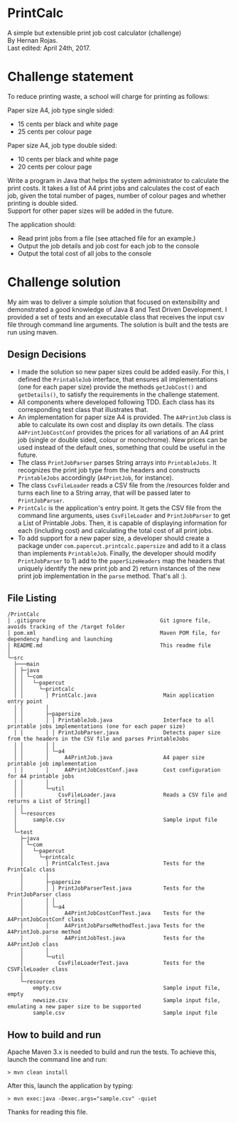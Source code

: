 # PrintCalc
A simple but extensible print job cost calculator (challenge)<br>
By Hernan Rojas.<br>
Last edited: April 24th, 2017.

# Challenge statement
To reduce printing waste, a school will charge for printing as follows:<br>

Paper size A4, job type single sided:<br>
 * 15 cents per black and white page
 * 25 cents per colour page

Paper size A4, job type double sided:<br>
 * 10 cents per black and white page
 * 20 cents per colour page

Write a program in Java that helps the system administrator to calculate the print costs. It takes a list of A4 print jobs and calculates the cost of each job, given the total number of pages, number of colour pages and whether printing is double sided.<br>
Support for other paper sizes will be added in the future.<br>

The application should:<br>
 * Read print jobs from a file (see attached file for an example.)
 * Output the job details and job cost for each job to the console
 * Output the total cost of all jobs to the console
 
 # Challenge solution
My aim was to deliver a simple solution that focused on extensibility and demonstrated a good knowledge of Java 8 and Test Driven Development. I provided a set of tests and an executable class that receives the input csv file through command line arguments. The solution is built and the tests are run using maven.

## Design Decisions
 * I made the solution so new paper sizes could be added easily. For this, I defined the `PrintableJob` interface, that ensures all implementations (one for each paper size) provide the methods `getJobCost()` and `getDetails()`, to satisfy the requirements in the challenge statement.
 * All components where developed following TDD. Each class has its corresponding test class that illustrates that.
 * An implementation for paper size A4 is provided. The `A4PrintJob` class is able to calculate its own cost and display its own details. The class `A4PrintJobCostConf` provides the prices for all variations of an A4 print job (single or double sided, colour or monochrome). New prices can be used instead of the default ones, something that could be useful in the future.
 * The class `PrintJobParser` parses String arrays into `PrintableJobs`. It recognizes the print job type from the headers and constructs `PrintableJobs` accordingly (`A4PrintJob`, for instance).
 * The class `CsvFileLoader` reads a CSV file from the /resources folder and turns each line to a String array, that will be passed later to `PrintJobParser`.
 * `PrintCalc` is the application's entry point. It gets the CSV file from the command line arguments, uses `CsvFileLoader` and `PrintJobParser` to get a List of Printable Jobs. Then, it is capable of displaying information for each (including cost) and calculating the total cost of all print jobs.
 * To add support for a new paper size, a developer should create a package under `com.papercut.printcalc.papersize` and add to it a class than implements `PrintableJob`. Finally, the developer should modify `PrintJobParser` to 1) add to the `paperSizeHeaders` map the headers that uniquely identify the new print job and 2) return instances of the new print job implementation in the `parse` method. That's all :).

## File Listing
```
/PrintCalc
│ .gitignore                                    Git ignore file, avoids tracking of the /target folder
│ pom.xml                                       Maven POM file, for dependency handling and launching
│ README.md                                     This readme file
│
└─src
  ├───main
  │ ├─java
  │ │ └─com
  │ │   └─papercut
  │ │     └─printcalc
  │ │       │ PrintCalc.java                     Main application entry point
  │ │       │
  │ │       ├─papersize
  │ │       │ │ PrintableJob.java                Interface to all printable jobs implementations (one for each paper size) 
  │ │       │ │ PrintJobParser.java              Detects paper size from the headers in the CSV file and parses PrintableJobs
  │ │       │ │
  │ │       │ └─a4
  │ │       │     A4PrintJob.java                A4 paper size printable job implementation
  │ │       │     A4PrintJobCostConf.java        Cost configuration for A4 printable jobs
  │ │       │
  │ │       └─util
  │ │           CsvFileLoader.java               Reads a CSV file and returns a List of String[]
  │ │
  │ └─resources
  │     sample.csv                               Sample input file
  │
  └─test
    ├─java
    │ └─com
    │   └─papercut
    │     └─printcalc
    │       │ PrintCalcTest.java                 Tests for the PrintCalc class
    │       │
    │       ├─papersize
    │       │ │ PrintJobParserTest.java          Tests for the PrintJobParser class
    │       │ │
    │       │ └─a4
    │       │     A4PrintJobCostConfTest.java    Tests for the A4PrintJobCostConf class
    │       │     A4PrintJobParseMethodTest.java Tests for the A4PrintJob.parse method
    │       │     A4PrintJobTest.java            Tests for the A4PrintJob class
    │       │
    │       └─util
    │           CsvFileLoaderTest.java           Tests for the CSVFileLoader class
    │
    └─resources
        empty.csv                                Sample input file, empty
        newsize.csv                              Sample input file, emulating a new paper size to be supported
        sample.csv                               Sample input file
```


## How to build and run
Apache Maven 3.x is needed to build and run the tests. To achieve this, launch the command line and run: 
```
> mvn clean install
```

After this, launch the application by typing:
```
> mvn exec:java -Dexec.args="sample.csv" -quiet
```

Thanks for reading this file.

